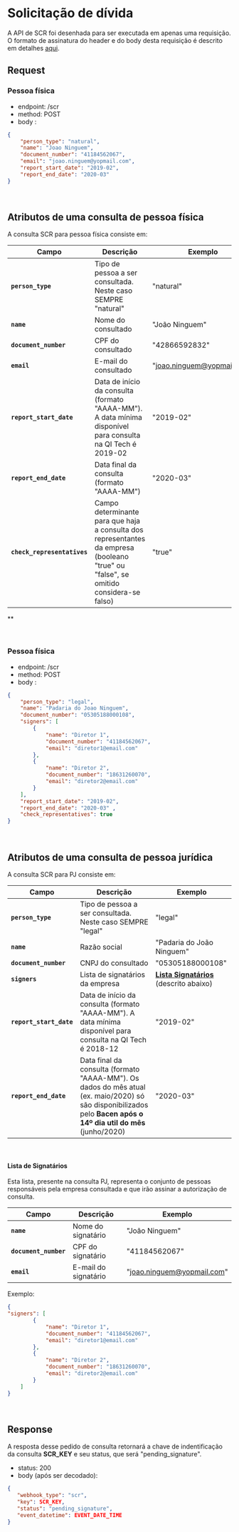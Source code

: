 # Solicitação de dívida

A API de SCR foi desenhada para ser executada em apenas uma
requisição. O formato de assinatura
do header e do body desta requisição é descrito em detalhes
[aqui](?file=224).

## Request

### Pessoa física

- endpoint: /scr
- method: POST
- body :

```json
{
	"person_type": "natural",
	"name": "Joao Ninguem",
	"document_number": "41184562067",
	"email": "joao.ninguem@yopmail.com",
	"report_start_date": "2019-02",
	"report_end_date": "2020-03" 
}
```
<br>

## Atributos de uma consulta de pessoa física

A consulta SCR para pessoa física consiste em:

| Campo | Descrição | Exemplo |
|---|---|---|
| **`person_type`** | Tipo de pessoa a ser consultada. Neste caso SEMPRE "natural" | "natural" |
| **`name`** | Nome do consultado | "João Ninguem" |
| **`document_number`** | CPF do consultado | "42866592832" |
| **`email`** | E-mail do consultado | "joao.ninguem@yopmail.com" |
| **`report_start_date`** | Data de início da consulta (formato "AAAA-MM"). A data mínima disponível para consulta na QI Tech é 2019-02 | "2019-02" |
| **`report_end_date`** | Data final da consulta (formato "AAAA-MM") | "2020-03" |
| **`check_representatives`** | Campo determinante para que haja a consulta dos representantes da empresa (booleano "true" ou "false", se omitido considera-se falso) | "true" |

**

<br>

### Pessoa física

- endpoint: /scr
- method: POST
- body :

```json
{
	"person_type": "legal",
	"name": "Padaria do Joao Ninguem",
	"document_number": "05305188000108",
    "signers": [
        {
            "name": "Diretor 1",
            "document_number": "41184562067",
            "email": "diretor1@email.com"
        },
        {
            "name": "Diretor 2",
            "document_number": "18631260070",
            "email": "diretor2@email.com"
        }
    ],
	"report_start_date": "2019-02",
	"report_end_date": "2020-03" ,
    "check_representatives": true
}
```
<br>

## Atributos de uma consulta de pessoa jurídica

A consulta SCR para PJ consiste em:

| Campo | Descrição | Exemplo |
|---|---|---|
| **`person_type`** | Tipo de pessoa a ser consultada. Neste caso SEMPRE "legal" | "legal" |
| **`name`** | Razão social | "Padaria do João Ninguem" |
| **`document_number`** | CNPJ do consultado | "05305188000108" |
| **`signers`** | Lista de signatários da empresa | **[Lista Signatários](#lista-signatarios)** (descrito abaixo) |
| **`report_start_date`** | Data de início da consulta (formato "AAAA-MM"). A data mínima disponível para consulta na QI Tech é 2018-12 | "2019-02" |
| **`report_end_date`** | Data final da consulta (formato "AAAA-MM"). Os dados do mês atual (ex. maio/2020) só são disponibilizados pelo **Bacen após o 14º dia util do mês** (junho/2020) | "2020-03" |

<br>

#### Lista de Signatários <a name=lista-signatarios></a>

Esta lista, presente na consulta PJ, representa o conjunto de pessoas responsáveis pela empresa consultada e que irão assinar a autorização de consulta.

| Campo | Descrição | Exemplo |
|---|---|---|
| **`name`** | Nome do signatário | "João Ninguem" |
| **`document_number`** | CPF do signatário | "41184562067" |
| **`email`** | E-mail do signatário | "joao.ninguem@yopmail.com" |

Exemplo:

```json
{
"signers": [
        {
            "name": "Diretor 1",
            "document_number": "41184562067",
            "email": "diretor1@email.com"
        },
        {
            "name": "Diretor 2",
            "document_number": "18631260070",
            "email": "diretor2@email.com"
        }
    ]
}
```
<br>

## Response

A resposta desse pedido de consulta retornará a chave de indentificação da consulta **SCR_KEY** e seu status, que será "pending_signature".

- status: 200
- body (após ser decodado): 
  
```json
{
   "webhook_type": "scr",
   "key": SCR_KEY,
   "status": "pending_signature",
   "event_datetime": EVENT_DATE_TIME
}
```
<br>
